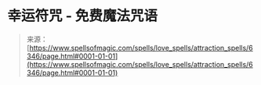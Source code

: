<!--yml

分类：未分类

日期：2024-06-12 18:40:55

-->

# 幸运符咒 - 免费魔法咒语

> 来源：[https://www.spellsofmagic.com/spells/love_spells/attraction_spells/6346/page.html#0001-01-01](https://www.spellsofmagic.com/spells/love_spells/attraction_spells/6346/page.html#0001-01-01)
